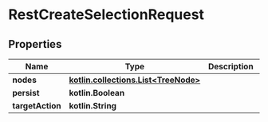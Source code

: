 
# RestCreateSelectionRequest

## Properties
| Name | Type | Description | Notes |
| ------------ | ------------- | ------------- | ------------- |
| **nodes** | [**kotlin.collections.List&lt;TreeNode&gt;**](TreeNode.md) |  |  [optional] |
| **persist** | **kotlin.Boolean** |  |  [optional] |
| **targetAction** | **kotlin.String** |  |  [optional] |
